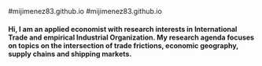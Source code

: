 #mijimenez83.github.io
#mijimenez83.github.io

#### Hi, I am an applied economist with research interests in International Trade and empirical Industrial Organization. My research agenda focuses on topics on the intersection of trade frictions, economic geography, supply chains and shipping markets. 

